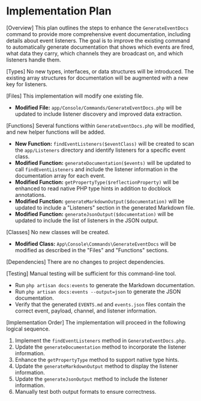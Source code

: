 # Implementation Plan

[Overview]
This plan outlines the steps to enhance the `GenerateEventDocs` command to provide more comprehensive event documentation, including details about event listeners. The goal is to improve the existing command to automatically generate documentation that shows which events are fired, what data they carry, which channels they are broadcast on, and which listeners handle them.

[Types]
No new types, interfaces, or data structures will be introduced. The existing array structures for documentation will be augmented with a new key for listeners.

[Files]
This implementation will modify one existing file.
- **Modified File:** `app/Console/Commands/GenerateEventDocs.php` will be updated to include listener discovery and improved data extraction.

[Functions]
Several functions within `GenerateEventDocs.php` will be modified, and new helper functions will be added.
- **New Function:** `findEventListeners($eventClass)` will be created to scan the `app/Listeners` directory and identify listeners for a specific event class.
- **Modified Function:** `generateDocumentation($events)` will be updated to call `findEventListeners` and include the listener information in the documentation array for each event.
- **Modified Function:** `getPropertyType($reflectionProperty)` will be enhanced to read native PHP type hints in addition to docblock annotations.
- **Modified Function:** `generateMarkdownOutput($documentation)` will be updated to include a "Listeners" section in the generated Markdown file.
- **Modified Function:** `generateJsonOutput($documentation)` will be updated to include the list of listeners in the JSON output.

[Classes]
No new classes will be created.
- **Modified Class:** `App\Console\Commands\GenerateEventDocs` will be modified as described in the "Files" and "Functions" sections.

[Dependencies]
There are no changes to project dependencies.

[Testing]
Manual testing will be sufficient for this command-line tool.
- Run `php artisan docs:events` to generate the Markdown documentation.
- Run `php artisan docs:events --output=json` to generate the JSON documentation.
- Verify that the generated `EVENTS.md` and `events.json` files contain the correct event, payload, channel, and listener information.

[Implementation Order]
The implementation will proceed in the following logical sequence.
1.  Implement the `findEventListeners` method in `GenerateEventDocs.php`.
2.  Update the `generateDocumentation` method to incorporate the listener information.
3.  Enhance the `getPropertyType` method to support native type hints.
4.  Update the `generateMarkdownOutput` method to display the listener information.
5.  Update the `generateJsonOutput` method to include the listener information.
6.  Manually test both output formats to ensure correctness.
